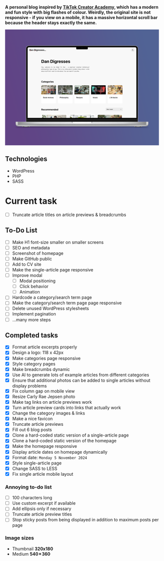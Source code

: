 **A personal blog inspired by [TikTok Creator Academy](https://www.tiktok.com/creator-academy), which has a modern and fun style with big flashes of colour. Weirdly, the original site is not responsive - if you view on a mobile, it has a massive horizontal scroll bar because the header stays exactly the same.**

![Desktop homepage mockup](./github-mockups/mac-mockup.webp)

## Technologies

- WordPress
- PHP
- SASS

# Current task

- [ ] Truncate article titles on article previews & breadcrumbs

## To-Do List

- [ ] Make H1 font-size smaller on smaller screens
- [ ] SEO and metadata
- [ ] Screenshot of homepage
- [ ] Make GitHub public
- [ ] Add to CV site
- [ ] Make the single-article page responsive
- [ ] Improve modal
  - [ ] Modal positioning
  - [ ] Click behavior
  - [ ] Animation
- [ ] Hardcode a category/search term page
- [ ] Make the category/search term page page responsive
- [ ] Delete unused WordPress stylesheets
- [ ] Implement pagination
- [ ] ...many more steps

## Completed tasks

- [x] Format article excerpts properly
- [x] Design a logo: 118 x 42px
- [x] Make categories page responsive
- [x] Style category pages
- [x] Make breadcrumbs dynamic
- [x] Use AI to generate lots of example articles from different categories
- [x] Ensure that additional photos can be added to single articles without display problems
- [x] Fix column gap on mobile view
- [x] Resize Carly Rae Jepsen photo
- [x] Make tag links on article previews work
- [x] Turn article preview cards into links that actually work
- [x] Change the category images & links
- [x] Make a nice favicon
- [x] Truncate article previews
- [x] Fill out 6 blog posts
- [x] Clone a hard-coded static version of a single-article page
- [x] Clone a hard-coded static version of the homepage
- [x] Make the homepage responsive
- [x] Display article dates on homepage dynamically
- [x] Format date: `Monday 5 November 2024`
- [x] Style single-article page
- [x] Change SASS to LESS
- [x] Fix single article mobile layout

### Annoying to-do list

- [ ] 100 characters long
- [ ] Use custom excerpt if available
- [ ] Add ellipsis only if necessary
- [ ] Truncate article preview titles
- [ ] Stop sticky posts from being displayed in addition to maximum posts per page

### Image sizes

- Thumbnail **320x180**
- Medium **540 × 360**

